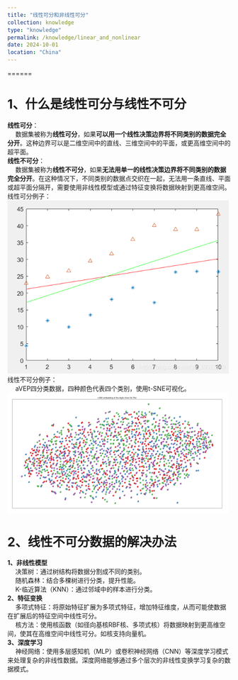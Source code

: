 ```yaml
---
title: "线性可分和非线性可分"
collection: knowledge
type: "knowledge"
permalink: /knowledge/linear_and_nonlinear
date: 2024-10-01
location: "China"
---
```


======

# 1、什么是线性可分与线性不可分
**线性可分**：
<br> &emsp; 数据集被称为**线性可分**，如果**可以用一个线性决策边界将不同类别的数据完全分开**。这种边界可以是二维空间中的直线、三维空间中的平面，或更高维空间中的超平面。
<br>
**线性不可分**：
<br> &emsp; 数据集被称为**线性不可分**，如果**无法用单一的线性决策边界将不同类别的数据完全分开**。在这种情况下，不同类别的数据点交织在一起，无法用一条直线、平面或超平面分隔开，需要使用非线性模型或通过特征变换将数据映射到更高维空间。 <br>
线性可分例子：<br>
<img src='/images/blogs/knowledges/线性可分/线性可分.png' width="500"> <br>
线性不可分例子：
<br> &emsp; aVEP四分类数据，四种颜色代表四个类别，使用t-SNE可视化。
<img src='/images/blogs/knowledges/线性可分/线性不可分.png' width="500">

# 2、线性不可分数据的解决办法

**1、非线性模型** <br> 
&emsp; 决策树：通过树结构将数据分割成不同的类别。 <br>
&emsp; 随机森林：结合多棵树进行分类，提升性能。 <br>
&emsp; K-临近算法（KNN）：通过邻域中的样本进行分类。 <br>
**2、特征变换** <br> 
&emsp; 多项式特征：将原始特征扩展为多项式特征，增加特征维度，从而可能使数据在扩展后的特征空间中线性可分。 <br>
&emsp; 核方法：使用核函数（如径向基核RBF核、多项式核）将数据映射到更高维空间，使其在高维空间中线性可分。如核支持向量机。 <br>
**3、深度学习** <br> 
&emsp; 神经网络：使用多层感知机（MLP）或卷积神经网络（CNN）等深度学习模式来处理复杂的非线性数据。深度网络能够通过多个层次的非线性变换学习复杂的数据模式。
